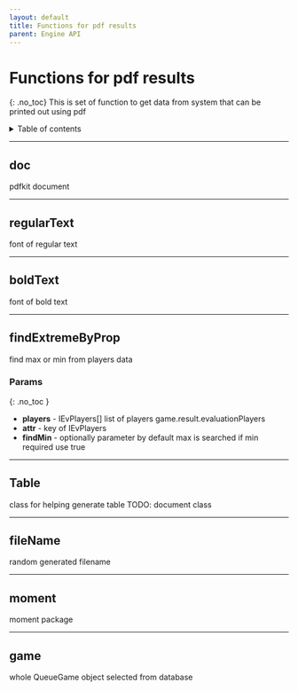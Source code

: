 ```yaml
---
layout: default
title: Functions for pdf results
parent: Engine API
---
```


# Functions for pdf results
{: .no_toc}
This is set of function to get data from system that can be printed out using pdf

<details markdown="block">
  <summary>
    Table of contents
  </summary>
{: .text-delta }
1. TOC
{:toc}
</details>

---
## doc
pdfkit document



---
## regularText
font of regular text



---
## boldText
font of bold text



---
## findExtremeByProp
find max or min from players data


### Params
{: .no_toc }
- **players** - IEvPlayers[] list of players game.result.evaluationPlayers
- **attr** - key of IEvPlayers
- **findMin** - optionally parameter by default max is searched if min required use true

---
## Table
class for helping generate table TODO: document class



---
## fileName
random generated filename



---
## moment
moment package



---
## game
whole QueueGame object selected from database

